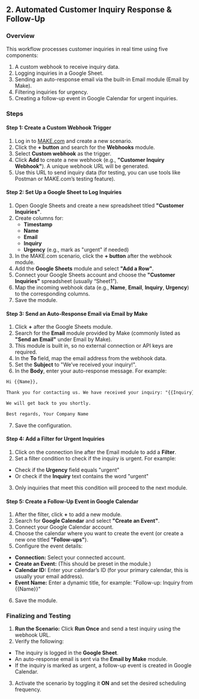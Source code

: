 ## 2. Automated Customer Inquiry Response & Follow-Up

### Overview
This workflow processes customer inquiries in real time using five components:
1. A custom webhook to receive inquiry data.
2. Logging inquiries in a Google Sheet.
3. Sending an auto-response email via the built-in Email module (Email by Make).
4. Filtering inquiries for urgency.
5. Creating a follow-up event in Google Calendar for urgent inquiries.

### Steps

#### Step 1: Create a Custom Webhook Trigger
1. Log in to [MAKE.com](https://www.make.com) and create a new scenario.
2. Click the **+ button** and search for the **Webhooks** module.
3. Select **Custom webhook** as the trigger.
4. Click **Add** to create a new webhook (e.g., **"Customer Inquiry Webhook"**). A unique webhook URL will be generated.
5. Use this URL to send inquiry data (for testing, you can use tools like Postman or MAKE.com’s testing feature).

#### Step 2: Set Up a Google Sheet to Log Inquiries
1. Open Google Sheets and create a new spreadsheet titled **"Customer Inquiries"**.
2. Create columns for:
   - **Timestamp**
   - **Name**
   - **Email**
   - **Inquiry**
   - **Urgency** (e.g., mark as "urgent" if needed)
3. In the MAKE.com scenario, click the **+ button** after the webhook module.
4. Add the **Google Sheets** module and select **"Add a Row"**.
5. Connect your Google Sheets account and choose the **"Customer Inquiries"** spreadsheet (usually “Sheet1”).
6. Map the incoming webhook data (e.g., **Name**, **Email**, **Inquiry**, **Urgency**) to the corresponding columns.
7. Save the module.

#### Step 3: Send an Auto-Response Email via Email by Make
1. Click **+** after the Google Sheets module.
2. Search for the **Email** module provided by Make (commonly listed as **"Send an Email"** under Email by Make).
3. This module is built in, so no external connection or API keys are required.
4. In the **To** field, map the email address from the webhook data.
5. Set the **Subject** to "We’ve received your inquiry!".
6. In the **Body**, enter your auto-response message. For example:

```html
Hi {{Name}},

Thank you for contacting us. We have received your inquiry: "{{Inquiry}}"

We will get back to you shortly.

Best regards, Your Company Name
```

7. Save the configuration.

#### Step 4: Add a Filter for Urgent Inquiries
1. Click on the connection line after the Email module to add a **Filter**.
2. Set a filter condition to check if the inquiry is urgent. For example:
- Check if the **Urgency** field equals "urgent"
- Or check if the **Inquiry** text contains the word "urgent"
3. Only inquiries that meet this condition will proceed to the next module.

#### Step 5: Create a Follow-Up Event in Google Calendar
1. After the filter, click **+** to add a new module.
2. Search for **Google Calendar** and select **"Create an Event"**.
3. Connect your Google Calendar account.
4. Choose the calendar where you want to create the event (or create a new one titled **"Follow-ups"**).
5. Configure the event details:
- **Connection:** Select your connected account.
- **Create an Event:** (This should be preset in the module.)
- **Calendar ID:** Enter your calendar’s ID (for your primary calendar, this is usually your email address).
- **Event Name:** Enter a dynamic title, for example: "Follow-up: Inquiry from {{Name}}"
6. Save the module.

### Finalizing and Testing
1. **Run the Scenario:** Click **Run Once** and send a test inquiry using the webhook URL.
2. Verify the following:
- The inquiry is logged in the **Google Sheet**.
- An auto-response email is sent via the **Email by Make** module.
- If the inquiry is marked as urgent, a follow-up event is created in Google Calendar.
3. Activate the scenario by toggling it **ON** and set the desired scheduling frequency.
